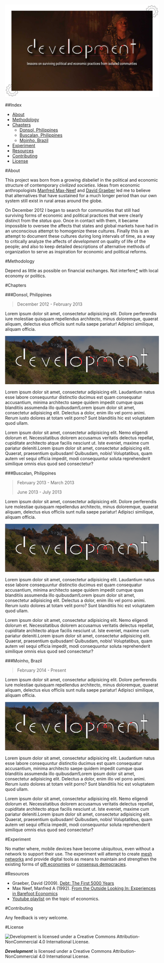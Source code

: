 ![Development Logo](assets/development_git_logo.jpg)

##Index
- [About](#about)
- [Methodology](#methodology)
- [Chapters](#chapters)
	- [Donsol, Philippines](#donsol-philippines)
	- [Buscalan, Philippines](#buscalan-philippines)
	- [Moinho, Brazil](#moinho-brazil)
- [Experiment](#experiment)	
- [Resources](#resources)
- [Contributing](#contributing)	
- [License](#license)


#About

This project was born from a growing disbelief in the political and economic structure of contemporary _civilized societies_. Ideas from economic anthropologists [Manfred Max-Neef](http://en.wikipedia.org/wiki/Manfred_Max_Neef) and [David Graeber](http://en.wikipedia.org/wiki/David_Graeber) led me to believe that alternatives that have sustained for a much longer period than our own system still exist in rural areas around the globe. 

On December 2012 I began to search for communities that still had surviving forms of economic and political practices that were clearly distinct from the _status quo_. Once in contact with them, it became impossible to oversee the affects that states and global markets have had in an unconscious attempt to homogenize these cultures. Finally this is an attempt to document these cultures during long intervals of time, as a way to critically analyze the affects of _development_ on quality of life of the people; and also to keep detailed descriptions of alternative methods of organization to serve as inspiration for economic and political reforms.


#Methodology

Depend as little as possible on financial exchanges. 
Not interfere[*](#experiment) with local economy or politics.

#Chapters

###Donsol, Philippines

> December 2012 - February 2013

Lorem ipsum dolor sit amet, consectetur adipisicing elit. Dolore perferendis iure molestiae quisquam repellendus architecto, minus doloremque, quaerat aliquam, delectus eius officiis sunt nulla saepe pariatur! Adipisci similique, aliquam officia.

![Donsol](assets/development_banner.jpg)

Lorem ipsum dolor sit amet, consectetur adipisicing elit. Laudantium natus esse labore consequuntur distinctio ducimus est quam consequatur accusantium, minima architecto saepe quidem impedit cumque quas blanditiis assumenda illo quibusdam!Lorem ipsum dolor sit amet, consectetur adipisicing elit. Delectus a dolor, enim illo vel porro animi. Rerum iusto dolores at totam velit porro? Sunt blanditiis hic est voluptatem quod ullam.

Lorem ipsum dolor sit amet, consectetur adipisicing elit. Nemo eligendi dolorum et. Necessitatibus dolorem accusamus veritatis delectus repellat, cupiditate architecto atque facilis nesciunt ut. Iste eveniet, maxime cum pariatur deleniti.Lorem ipsum dolor sit amet, consectetur adipisicing elit. Quaerat, praesentium quibusdam! Quibusdam, nobis! Voluptatibus, quam autem vel sequi officia impedit, modi consequuntur soluta reprehenderit similique omnis eius quod sed consectetur?

###Buscalan, Philippines

> February 2013 - March 2013
>
> June 2013 - July 2013

Lorem ipsum dolor sit amet, consectetur adipisicing elit. Dolore perferendis iure molestiae quisquam repellendus architecto, minus doloremque, quaerat aliquam, delectus eius officiis sunt nulla saepe pariatur! Adipisci similique, aliquam officia.

![Donsol](assets/development_banner.jpg)

Lorem ipsum dolor sit amet, consectetur adipisicing elit. Laudantium natus esse labore consequuntur distinctio ducimus est quam consequatur accusantium, minima architecto saepe quidem impedit cumque quas blanditiis assumenda illo quibusdam!Lorem ipsum dolor sit amet, consectetur adipisicing elit. Delectus a dolor, enim illo vel porro animi. Rerum iusto dolores at totam velit porro? Sunt blanditiis hic est voluptatem quod ullam.

Lorem ipsum dolor sit amet, consectetur adipisicing elit. Nemo eligendi dolorum et. Necessitatibus dolorem accusamus veritatis delectus repellat, cupiditate architecto atque facilis nesciunt ut. Iste eveniet, maxime cum pariatur deleniti.Lorem ipsum dolor sit amet, consectetur adipisicing elit. Quaerat, praesentium quibusdam! Quibusdam, nobis! Voluptatibus, quam autem vel sequi officia impedit, modi consequuntur soluta reprehenderit similique omnis eius quod sed consectetur?

###Moinho, Brazil

> February 2014 - Present

Lorem ipsum dolor sit amet, consectetur adipisicing elit. Dolore perferendis iure molestiae quisquam repellendus architecto, minus doloremque, quaerat aliquam, delectus eius officiis sunt nulla saepe pariatur! Adipisci similique, aliquam officia.

![Donsol](assets/development_banner.jpg)

Lorem ipsum dolor sit amet, consectetur adipisicing elit. Laudantium natus esse labore consequuntur distinctio ducimus est quam consequatur accusantium, minima architecto saepe quidem impedit cumque quas blanditiis assumenda illo quibusdam!Lorem ipsum dolor sit amet, consectetur adipisicing elit. Delectus a dolor, enim illo vel porro animi. Rerum iusto dolores at totam velit porro? Sunt blanditiis hic est voluptatem quod ullam.

Lorem ipsum dolor sit amet, consectetur adipisicing elit. Nemo eligendi dolorum et. Necessitatibus dolorem accusamus veritatis delectus repellat, cupiditate architecto atque facilis nesciunt ut. Iste eveniet, maxime cum pariatur deleniti.Lorem ipsum dolor sit amet, consectetur adipisicing elit. Quaerat, praesentium quibusdam! Quibusdam, nobis! Voluptatibus, quam autem vel sequi officia impedit, modi consequuntur soluta reprehenderit similique omnis eius quod sed consectetur?

#Experiment

No matter where, mobile devices have become ubiquitous, even without a network to support their use. The experiment will attempt to create [mesh networks](http://en.wikipedia.org/wiki/Mesh_networking) and provide digital tools as means to maintain and strengthen the existing forms of [gift economies](http://en.wikipedia.org/wiki/Gift_economy) or [consensus democracies](http://en.wikipedia.org/wiki/Consensus_democracy).

#Resources

- Graeber, David (2009). [Debt: The First 5000 Years](http://theanarchistlibrary.org/library/david-graeber-debt-the-first-five-thousand-years)
- Max Neef, Manfred A (1992). [From the Outside Looking In: Experiences in Barefoot Economics](https://web.archive.org/web/20121021020841/http://www.max-neef.cl/download/Max_Neef_From_the_outside_looking_in.pdf)
- [Youtube playlist](https://www.youtube.com/playlist?list=PLJlVvky-wBN_l5zyWKEi0y6MjNIk0s3Nn) on the topic of economics.

#Contributing

Any feedback is very welcome.


#License

![Development is licensed under a Creative Commons Attribution-NonCommercial 4.0 International License.](https://licensebuttons.net/l/by-nc/4.0/88x31.png)

_***Development***_ is licensed under a Creative Commons Attribution-NonCommercial 4.0 International License.